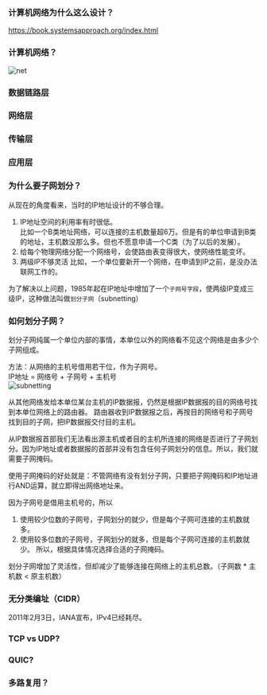 ### 计算机网络为什么这么设计？
https://book.systemsapproach.org/index.html

### 计算机网络？
![net](https://arch-long.cn/assets/tcp_ip.png)

### 数据链路层

### 网络层

### 传输层

### 应用层

### 为什么要子网划分？
从现在的角度看来，当时的IP地址设计的不够合理。  
1. IP地址空间的利用率有时很低。  
比如一个B类地址网络，可以连接的主机数量超6万。但是有的单位申请到B类的地址，主机数没那么多。但也不愿意申请一个C类（为了以后的发展）。  
2. 给每个物理网络分配一个网络号，会使路由表变得很大，使网络性能变坏。 
3. 两级IP不够灵活
比如，一个单位要新开一个网络，在申请到IP之前，是没办法联网工作的。  

为了解决以上问题，1985年起在IP地址中增加了一个```子网号字段```，使两级IP变成三级IP，这种做法叫做```划分子网```（subnetting）

### 如何划分子网？
划分子网纯属一个单位内部的事情，本单位以外的网络看不见这个网络是由多少个子网组成。  

方法：从网络的主机号借用若干位，作为子网号。  
IP地址 = 网络号 + 子网号 + 主机号  
![subnetting](https://upload.wikimedia.org/wikipedia/commons/1/14/Subnetting_Concept-en.svg)  

从其他网络发给本单位某台主机的IP数据报，仍然是根据IP数据报的目的网络号找到本单位网络上的路由器。 路由器收到IP数据报之后，再按目的网络号和子网号找到目的子网，把IP数据报交付目的主机。

从IP数据报首部我们无法看出源主机或者目的主机所连接的网络是否进行了子网划分。因为IP地址或者数据报的首部并没有包含任何子网划分的信息。所以，我们就需要子网掩码。  

使用子网掩码的好处就是：不管网络有没有划分子网，只要把子网掩码和IP地址进行AND运算，就立即得出网络地址来。

因为子网号是借用主机号的，所以
1. 使用较少位数的子网号，子网划分的就少，但是每个子网可连接的主机数就多。
2. 使用较多位数的子网号，子网划分的就多，但是每个子网可连接的主机数就少。
所以，根据具体情况选择合适的子网掩码。

划分子网增加了灵活性，但却减少了能够连接在网络上的主机总数。（子网数 * 主机数 < 原主机数）

### 无分类编址（CIDR）
2011年2月3日，IANA宣布，IPv4已经耗尽。

### TCP vs UDP?

### QUIC?

### 多路复用？

